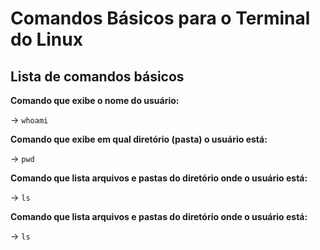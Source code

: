 # Comandos Básicos para o Terminal do Linux

## Lista de comandos básicos



**Comando que exibe o nome do usuário:**

-> `whoami`


**Comando que exibe em qual diretório (pasta) o usuário está:**

-> `pwd`


**Comando que lista arquivos e pastas do diretório onde o usuário está:**

-> `ls`


**Comando que lista arquivos e pastas do diretório onde o usuário está:**

-> `ls`
